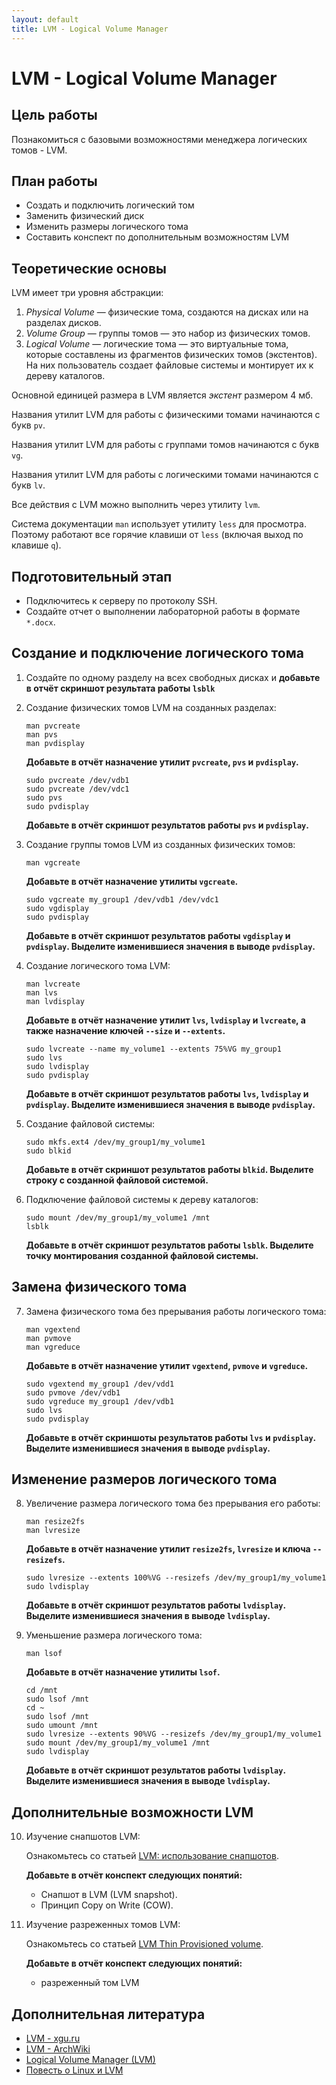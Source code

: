 ```yaml
---
layout: default
title: LVM - Logical Volume Manager
---
```


# LVM - Logical Volume Manager

## Цель работы

Познакомиться с базовыми возможностями менеджера логических томов - LVM.

## План работы

- Создать и подключить логический том
- Заменить физический диск
- Изменить размеры логического тома
- Составить конспект по дополнительным возможностям LVM

## Теоретические основы

LVM имеет три уровня абстракции:
1. *Physical Volume* — физические тома, создаются на дисках или на разделах дисков.
2. *Volume Group* — группы томов — это набор из физических томов.
3. *Logical Volume* — логические тома — это виртуальные тома, которые составлены из фрагментов физических томов (экстентов). На них пользователь создает файловые системы и монтирует их к дереву каталогов.

Основной единицей размера в LVM является *экстент* размером 4 мб.

Названия утилит LVM для работы с физическими томами начинаются с букв `pv`.

Названия утилит LVM для работы с группами томов начинаются с букв `vg`.

Названия утилит LVM для работы с логическими томами начинаются с букв `lv`.

Все действия с LVM можно выполнить через утилиту `lvm`.

Система документации `man` использует утилиту `less` для просмотра. Поэтому работают все горячие клавиши от `less` (включая выход по клавише `q`).

## Подготовительный этап

- Подключитесь к серверу по протоколу SSH.
- Создайте отчет о выполнении лабораторной работы в формате `*.docx`.

## Создание и подключение логического тома

1. Создайте по одному разделу на всех свободных дисках и **добавьте в отчёт скриншот результата работы `lsblk`**

2. Создание физических томов LVM на созданных разделах:
   ```
   man pvcreate
   man pvs
   man pvdisplay
   ```
   **Добавьте в отчёт назначение утилит `pvcreate`, `pvs` и `pvdisplay`.**
   ```
   sudo pvcreate /dev/vdb1
   sudo pvcreate /dev/vdс1
   sudo pvs
   sudo pvdisplay
   ```
   **Добавьте в отчёт скриншот результатов работы `pvs` и `pvdisplay`.**

3. Создание группы томов LVM из созданных физических томов:
   ```
   man vgcreate
   ```
   **Добавьте в отчёт назначение утилиты `vgcreate`.**
   ```
   sudo vgcreate my_group1 /dev/vdb1 /dev/vdc1
   sudo vgdisplay
   sudo pvdisplay
   ```
   **Добавьте в отчёт скриншот результатов работы `vgdisplay` и `pvdisplay`. Выделите изменившиеся значения в выводе `pvdisplay`.**

4. Создание логического тома LVM:
   ```
   man lvcreate
   man lvs
   man lvdisplay
   ```
   **Добавьте в отчёт назначение утилит `lvs`, `lvdisplay` и `lvcreate`, а также назначение ключей `--size` и `--extents`.**
   ```
   sudo lvcreate --name my_volume1 --extents 75%VG my_group1
   sudo lvs
   sudo lvdisplay
   sudo pvdisplay
   ```
   **Добавьте в отчёт скриншот результатов работы `lvs`, `lvdisplay` и `pvdisplay`. Выделите изменившиеся значения в выводе `pvdisplay`.**

5. Создание файловой системы:
   ```
   sudo mkfs.ext4 /dev/my_group1/my_volume1
   sudo blkid
   ```
   **Добавьте в отчёт скриншот результатов работы `blkid`. Выделите строку с созданной файловой системой.**

6. Подключение файловой системы к дереву каталогов:
   ```
   sudo mount /dev/my_group1/my_volume1 /mnt
   lsblk
   ```
   **Добавьте в отчёт скриншот результатов работы `lsblk`. Выделите точку монтирования созданной файловой системы.**

## Замена физического тома

7. Замена физического тома без прерывания работы логического тома:
   ```
   man vgextend
   man pvmove
   man vgreduce
   ```
   **Добавьте в отчёт назначение утилит `vgextend`, `pvmove` и `vgreduce`.**
   ```
   sudo vgextend my_group1 /dev/vdd1
   sudo pvmove /dev/vdb1
   sudo vgreduce my_group1 /dev/vdb1
   sudo lvs
   sudo pvdisplay
   ```
   **Добавьте в отчёт скриншоты результатов работы `lvs` и `pvdisplay`. Выделите изменившиеся значения в выводе `pvdisplay`.**

## Изменение размеров логического тома

8. Увеличение размера логического тома без прерывания его работы:
   ```
   man resize2fs
   man lvresize
   ```
   **Добавьте в отчёт назначение утилит `resize2fs`, `lvresize` и ключа `--resizefs`.**
   ```
   sudo lvresize --extents 100%VG --resizefs /dev/my_group1/my_volume1
   sudo lvdisplay
   ```
   **Добавьте в отчёт скриншот результатов работы `lvdisplay`. Выделите изменившиеся значения в выводе `lvdisplay`.**

9. Уменьшение размера логического тома:
   ```
   man lsof
   ```
   **Добавьте в отчёт назначение утилиты `lsof`.**
   ```
   cd /mnt
   sudo lsof /mnt
   cd ~
   sudo lsof /mnt
   sudo umount /mnt
   sudo lvresize --extents 90%VG --resizefs /dev/my_group1/my_volume1
   sudo mount /dev/my_group1/my_volume1 /mnt
   sudo lvdisplay
   ```
   **Добавьте в отчёт скриншот результатов работы `lvdisplay`. Выделите изменившиеся значения в выводе `lvdisplay`.**

## Дополнительные возможности LVM

10. Изучение снапшотов LVM:

    Ознакомьтесь со статьей [LVM: использование снапшотов](https://it-lux.ru/lvm-snapshot/).

    **Добавьте в отчёт конспект следующих понятий:**

    * Снапшот в LVM (LVM snapshot).
    * Принцип Copy on Write (COW).

11. Изучение разреженных томов LVM:

    Ознакомьтесь со статьей [LVM Thin Provisioned volume](https://habr.com/ru/sandbox/75858/).

    **Добавьте в отчёт конспект следующих понятий:**

    * разреженный том LVM

## Дополнительная литература

* [LVM - xgu.ru](http://xgu.ru/wiki/LVM)
* [LVM - ArchWiki](https://wiki.archlinux.org/title/LVM)
* [Logical Volume Manager (LVM)](https://help.ubuntu.ru/wiki/lvm)
* [Повесть о Linux и LVM](https://www.opennet.ru/docs/RUS/linux_lvm/)
